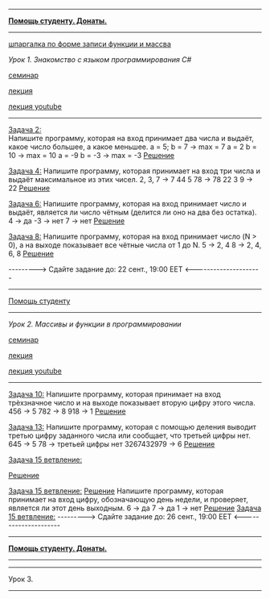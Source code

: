 ________________________________________________________________
**[Помощь студенту. Донаты.](https://yoomoney.ru/to/41001197327567)**
________________________________________________________________
[шпаргалка по форме записи функции и массва]()

_Урок 1. Знакомство с языком программирования С#_

[семинар](https://gbcdn.mrgcdn.ru/uploads/record/211458/attachment/a2d135e1e68f190fc7e4824f114af52f.mp4)

[лекция](https://gb.ru/lessons/260177) 

[лекция youtube](https://www.youtube.com/watch?time_continue=1817&v=KnRwIl2-O_k&feature=emb_logo)
_________________________________________________________________

[Задача 2:](https://github.com/cleverplant/seminar-c-sharp-tasks-my/tree/main/%D0%97%D0%B0%D0%B4%D0%B0%D1%87%D0%B0%202)  
Напишите программу, которая на вход принимает два числа и выдаёт, 
какое число большее, а какое меньшее. 
a = 5; b = 7 -> max = 7 
a = 2 b = 10 -> max = 10 
a = -9 b = -3 -> max = -3 
[Решение](https://github.com/cleverplant/seminar-c-sharp-tasks-my/blob/main/%D0%97%D0%B0%D0%B4%D0%B0%D1%87%D0%B0%202/Program_2_2.cs)

[Задача 4:](https://github.com/cleverplant/seminar-c-sharp-tasks-my/tree/main/%D0%97%D0%B0%D0%B4%D0%B0%D1%87%D0%B0%204) 
Напишите программу, которая принимает на вход три числа 
и выдаёт максимальное из этих чисел. 
2, 3, 7 -> 7 
44 5 78 -> 78 
22 3 9 -> 22 
[Решение](https://github.com/cleverplant/seminar-c-sharp-tasks-my/blob/main/%D0%97%D0%B0%D0%B4%D0%B0%D1%87%D0%B0%204/Program_4.cs)

[Задача 6:](https://github.com/cleverplant/seminar-c-sharp-tasks-my/tree/main/%D0%97%D0%B0%D0%B4%D0%B0%D1%87%D0%B0%206) 
Напишите программу, которая на вход принимает число и выдаёт, 
является ли число чётным (делится ли оно на два без остатка). 
4 -> да 
-3 -> нет 
7 -> нет 
[Решение](https://github.com/cleverplant/seminar-c-sharp-tasks-my/blob/main/%D0%97%D0%B0%D0%B4%D0%B0%D1%87%D0%B0%206/Program_6.cs)

[Задача 8:](https://github.com/cleverplant/seminar-c-sharp-tasks-my/tree/main/%D0%97%D0%B0%D0%B4%D0%B0%D1%87%D0%B0%208) 
Напишите программу, которая на вход принимает число (N > 0), 
а на выходе показывает все чётные числа от 1 до N. 
5 -> 2, 4 
8 -> 2, 4, 6, 8 
[Решение](https://github.com/cleverplant/seminar-c-sharp-tasks-my/blob/main/%D0%97%D0%B0%D0%B4%D0%B0%D1%87%D0%B0%208/Program_8.cs)

--------->  Сдайте задание до: 22 сент., 19:00 EET  <---------------------
__________________________________________________________________________
[Помощь студенту](https://yoomoney.ru/to/41001197327567)
__________________________________________________________________________
_Урок 2. Массивы и функции в программировании_

[семинар](https://gbcdn.mrgcdn.ru/uploads/record/212141/attachment/71efe2d535ec27c56a87c7c63a0ba33e.mp4)

[лекция](https://gb.ru/lessons/260178)

[лекция youtube](https://www.youtube.com/watch?time_continue=1713&v=YZtHkZhJzGA&feature=emb_logo)
__________________________________________________________________________

[Задача 10:](https://github.com/cleverplant/seminar-c-sharp-tasks-my/tree/main/%D0%97%D0%B0%D0%B4%D0%B0%D1%87%D0%B0%2010) 
Напишите программу, которая принимает на вход трѐхзначное число 
и на выходе показывает вторую цифру этого числа. 
456 -> 5 
782 -> 8 
918 -> 1 
[Решение](https://github.com/cleverplant/seminar-c-sharp-tasks-my/blob/main/%D0%97%D0%B0%D0%B4%D0%B0%D1%87%D0%B0%2010/Program10.cs)

[Задача 13:](https://github.com/cleverplant/seminar-c-sharp-tasks-my/tree/main/%D0%97%D0%B0%D0%B4%D0%B0%D1%87%D0%B0%2013) 
Напишите программу, которая с помощью деления выводит третью цифру 
заданного числа или сообщает, что третьей цифры нет. 
645 -> 5 
78 -> третьей цифры нет 
3267432979 -> 6 
[Решение](https://github.com/cleverplant/seminar-c-sharp-tasks-my/blob/main/%D0%97%D0%B0%D0%B4%D0%B0%D1%87%D0%B0%2013/Program13.cs)

[Задача 15 ветвление:](https://github.com/cleverplant/seminar-c-sharp-tasks-my/tree/main/%D0%97%D0%B0%D0%B4%D0%B0%D1%87%D0%B0%2015) 

[Решение](https://github.com/cleverplant/seminar-c-sharp-tasks-my/blob/main/%D0%97%D0%B0%D0%B4%D0%B0%D1%87%D0%B0%2015/Program15.cs)

[Задача 15 ветвление:]()
[Решение]()
Напишите программу, которая принимает на вход цифру, обозначающую день недели, 
и проверяет, является ли этот день выходным. 
6 -> да 
7 -> да 
1 -> нет
[Решение](https://github.com/cleverplant/seminar-c-sharp-tasks-my/blob/main/%D0%97%D0%B0%D0%B4%D0%B0%D1%87%D0%B0%2015/Program15.cs)
[Задача 15 ветвление:]()
--------->  Сдайте задание до: 26 сент., 19:00 EET  <---------------------
__________________________________________________________________________
**[Помощь студенту. Донаты.](https://yoomoney.ru/to/41001197327567)**
__________________________________________________________________________
__________________________________________________________________________
Урок 3.
__________________________________________________________________________



